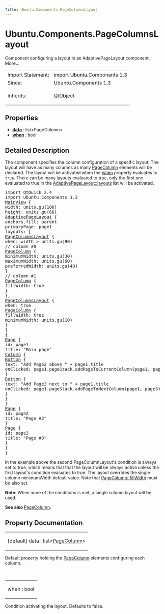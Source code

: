 ```yaml
---
Title: Ubuntu.Components.PageColumnsLayout
---
```


# Ubuntu.Components.PageColumnsLayout

<span class="subtitle"></span>
<!-- $$$PageColumnsLayout-brief -->
<p>Component configuring a layout in an AdaptivePageLayout component. More...</p>
<!-- @@@PageColumnsLayout -->
<table class="alignedsummary">
<tr><td class="memItemLeft rightAlign topAlign"> Import Statement:</td><td class="memItemRight bottomAlign"> import Ubuntu.Components 1.3</td></tr><tr><td class="memItemLeft rightAlign topAlign"> Since:</td><td class="memItemRight bottomAlign">  Ubuntu.Components 1.3</td></tr><tr><td class="memItemLeft rightAlign topAlign"> Inherits:</td><td class="memItemRight bottomAlign"> <p><a href="QtQml.QtObject.md">QtObject</a></p>
</td></tr></table><ul>
</ul>
<h2 id="properties">Properties</h2>
<ul>
<li class="fn"><b><b><a href="#data-prop">data</a></b></b> : list&lt;PageColumn&gt;</li>
<li class="fn"><b><b><a href="#when-prop">when</a></b></b> : bool</li>
</ul>
<!-- $$$PageColumnsLayout-description -->
<h2 id="details">Detailed Description</h2>
</p>
<p>The component specifies the column configuration of a specific layout. The layout will have as many columns as many <a href="Ubuntu.Components.PageColumn.md">PageColumn</a> elements will be declared. The layout will be activated when the <a href="#when-prop">when</a> property evaluates to <code>true</code>. There can be many layouts evaluated to true, only the first one evaluated to true in the <a href="Ubuntu.Components.AdaptivePageLayout.md#layouts-prop">AdaptivePageLayout::layouts</a> list will be activated.</p>
<pre class="qml">import QtQuick 2.4
import Ubuntu.Components 1.3
<span class="type"><a href="Ubuntu.Components.MainView.md">MainView</a></span> {
<span class="name">width</span>: <span class="name">units</span>.<span class="name">gu</span>(<span class="number">100</span>)
<span class="name">height</span>: <span class="name">units</span>.<span class="name">gu</span>(<span class="number">60</span>)
<span class="type"><a href="Ubuntu.Components.AdaptivePageLayout.md">AdaptivePageLayout</a></span> {
<span class="name">anchors</span>.fill: <span class="name">parent</span>
<span class="name">primaryPage</span>: <span class="name">page1</span>
<span class="name">layouts</span>: [
<span class="type"><a href="index.html">PageColumnsLayout</a></span> {
<span class="name">when</span>: <span class="name">width</span> <span class="operator">&gt;</span> <span class="name">units</span>.<span class="name">gu</span>(<span class="number">80</span>)
<span class="comment">// column #0</span>
<span class="type"><a href="Ubuntu.Components.PageColumn.md">PageColumn</a></span> {
<span class="name">minimumWidth</span>: <span class="name">units</span>.<span class="name">gu</span>(<span class="number">30</span>)
<span class="name">maximumWidth</span>: <span class="name">units</span>.<span class="name">gu</span>(<span class="number">60</span>)
<span class="name">preferredWidth</span>: <span class="name">units</span>.<span class="name">gu</span>(<span class="number">40</span>)
}
<span class="comment">// column #1</span>
<span class="type"><a href="Ubuntu.Components.PageColumn.md">PageColumn</a></span> {
<span class="name">fillWidth</span>: <span class="number">true</span>
}
},
<span class="type"><a href="index.html">PageColumnsLayout</a></span> {
<span class="name">when</span>: <span class="number">true</span>
<span class="type"><a href="Ubuntu.Components.PageColumn.md">PageColumn</a></span> {
<span class="name">fillWidth</span>: <span class="number">true</span>
<span class="name">minimumWidth</span>: <span class="name">units</span>.<span class="name">gu</span>(<span class="number">10</span>)
}
}
]
<span class="type"><a href="Ubuntu.Components.Page.md">Page</a></span> {
<span class="name">id</span>: <span class="name">page1</span>
<span class="name">title</span>: <span class="string">&quot;Main page&quot;</span>
<span class="type"><a href="QtQuick.Column.md">Column</a></span> {
<span class="type"><a href="Ubuntu.Components.Button.md">Button</a></span> {
<span class="name">text</span>: <span class="string">&quot;Add Page2 above &quot;</span> <span class="operator">+</span> <span class="name">page1</span>.<span class="name">title</span>
<span class="name">onClicked</span>: <span class="name">page1</span>.<span class="name">pageStack</span>.<span class="name">addPageToCurrentColumn</span>(<span class="name">page1</span>, <span class="name">page2</span>)
}
<span class="type"><a href="Ubuntu.Components.Button.md">Button</a></span> {
<span class="name">text</span>: <span class="string">&quot;Add Page3 next to &quot;</span> <span class="operator">+</span> <span class="name">page1</span>.<span class="name">title</span>
<span class="name">onClicked</span>: <span class="name">page1</span>.<span class="name">pageStack</span>.<span class="name">addPageToNextColumn</span>(<span class="name">page1</span>, <span class="name">page3</span>)
}
}
}
<span class="type"><a href="Ubuntu.Components.Page.md">Page</a></span> {
<span class="name">id</span>: <span class="name">page2</span>
<span class="name">title</span>: <span class="string">&quot;Page #2&quot;</span>
}
<span class="type"><a href="Ubuntu.Components.Page.md">Page</a></span> {
<span class="name">id</span>: <span class="name">page3</span>
<span class="name">title</span>: <span class="string">&quot;Page #3&quot;</span>
}
}
}</pre>
<p>In the example above the second PageColumnLayout's condition is always set to true, which means that that the layout will be always active unless the first layout's condition evaluates to true. The layout overrides the single column minimumWidth default value. Note that <a href="Ubuntu.Components.PageColumn.md#fillWidth-prop">PageColumn::fillWidth</a> must be also set.</p>
<p><b>Note: </b>When none of the conditions is met, a single column layout will be used.</p><p><b>See also </b><a href="Ubuntu.Components.PageColumn.md">PageColumn</a>.</p>
<!-- @@@PageColumnsLayout -->
<h2>Property Documentation</h2>
<!-- $$$data -->
<table class="qmlname"><tr valign="top" id="data-prop"><td class="tblQmlPropNode"><p><span class="qmldefault">[default] </span><span class="name">data</span> : <span class="type">list</span>&lt;<span class="type"><a href="Ubuntu.Components.PageColumn.md">PageColumn</a></span>&gt;</p></td></tr></table><p>Default property holding the <a href="Ubuntu.Components.PageColumn.md">PageColumn</a> elements configuring each column.</p>
<!-- @@@data -->
<br/>
<!-- $$$when -->
<table class="qmlname"><tr valign="top" id="when-prop"><td class="tblQmlPropNode"><p><span class="name">when</span> : <span class="type">bool</span></p></td></tr></table><p>Condition activating the layout. Defaults to false.</p>
<!-- @@@when -->
<br/>
